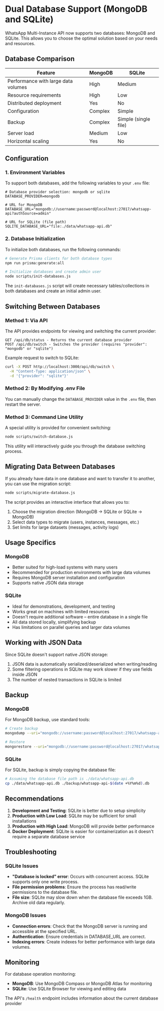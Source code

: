 # Dual Database Support (MongoDB and SQLite)

WhatsApp Multi-Instance API now supports two databases: MongoDB and SQLite. This allows you to choose the optimal solution based on your needs and resources.

## Database Comparison

| Feature | MongoDB | SQLite |
|---------|---------|--------|
| Performance with large data volumes | High | Medium |
| Resource requirements | High | Low |
| Distributed deployment | Yes | No |
| Configuration | Complex | Simple |
| Backup | Complex | Simple (single file) |
| Server load | Medium | Low |
| Horizontal scaling | Yes | No |

## Configuration

### 1. Environment Variables

To support both databases, add the following variables to your `.env` file:

```
# Database provider selection: mongodb or sqlite
DATABASE_PROVIDER=mongodb

# URL for MongoDB
DATABASE_URL="mongodb://username:password@localhost:27017/whatsapp-api?authSource=admin"

# URL for SQLite (file path)
SQLITE_DATABASE_URL="file:./data/whatsapp-api.db"
```

### 2. Database Initialization

To initialize both databases, run the following commands:

```bash
# Generate Prisma clients for both database types
npm run prisma:generate:all

# Initialize databases and create admin user
node scripts/init-databases.js
```

The `init-databases.js` script will create necessary tables/collections in both databases and create an initial admin user.

## Switching Between Databases

### Method 1: Via API

The API provides endpoints for viewing and switching the current provider:

```
GET /api/db/status - Returns the current database provider
POST /api/db/switch - Switches the provider (requires "provider": "mongodb" or "sqlite")
```

Example request to switch to SQLite:

```bash
curl -X POST http://localhost:3000/api/db/switch \
  -H "Content-Type: application/json" \
  -d '{"provider": "sqlite"}'
```

### Method 2: By Modifying .env File

You can manually change the `DATABASE_PROVIDER` value in the `.env` file, then restart the server.

### Method 3: Command Line Utility

A special utility is provided for convenient switching:

```bash
node scripts/switch-database.js
```

This utility will interactively guide you through the database switching process.

## Migrating Data Between Databases

If you already have data in one database and want to transfer it to another, you can use the migration script:

```bash
node scripts/migrate-database.js
```

The script provides an interactive interface that allows you to:
1. Choose the migration direction (MongoDB → SQLite or SQLite → MongoDB)
2. Select data types to migrate (users, instances, messages, etc.)
3. Set limits for large datasets (messages, activity logs)

## Usage Specifics

### MongoDB

- Better suited for high-load systems with many users
- Recommended for production environments with large data volumes
- Requires MongoDB server installation and configuration
- Supports native JSON data storage

### SQLite

- Ideal for demonstrations, development, and testing
- Works great on machines with limited resources
- Doesn't require additional software – entire database in a single file
- All data stored locally, simplifying backup
- Has limitations on parallel queries and larger data volumes

## Working with JSON Data

Since SQLite doesn't support native JSON storage:

1. JSON data is automatically serialized/deserialized when writing/reading
2. Some filtering operations in SQLite may work slower if they use fields inside JSON
3. The number of nested transactions in SQLite is limited

## Backup

### MongoDB

For MongoDB backup, use standard tools:

```bash
# Create backup
mongodump --uri="mongodb://username:password@localhost:27017/whatsapp-api" --out=./backup

# Restore
mongorestore --uri="mongodb://username:password@localhost:27017/whatsapp-api" ./backup
```

### SQLite

For SQLite, backup is simply copying the database file:

```bash
# Assuming the database file path is ./data/whatsapp-api.db
cp ./data/whatsapp-api.db ./backup/whatsapp-api-$(date +%Y%m%d).db
```

## Recommendations

1. **Development and Testing**: SQLite is better due to setup simplicity
2. **Production with Low Load**: SQLite may be sufficient for small installations
3. **Production with High Load**: MongoDB will provide better performance
4. **Docker Deployment**: SQLite is easier for containerization as it doesn't require a separate database service

## Troubleshooting

### SQLite Issues

- **"Database is locked" error**: Occurs with concurrent access. SQLite supports only one write process.
- **File permission problems**: Ensure the process has read/write permissions to the database file.
- **File size**: SQLite may slow down when the database file exceeds 1GB. Archive old data regularly.

### MongoDB Issues

- **Connection errors**: Check that the MongoDB server is running and accessible at the specified URL.
- **Authentication**: Ensure credentials in DATABASE_URL are correct.
- **Indexing errors**: Create indexes for better performance with large data volumes.

## Monitoring

For database operation monitoring:

- **MongoDB**: Use MongoDB Compass or MongoDB Atlas for monitoring
- **SQLite**: Use SQLite Browser for viewing and editing data

The API's `/health` endpoint includes information about the current database provider